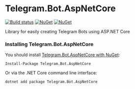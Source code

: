 Telegram.Bot.AspNetCore
=======

[![Build status](https://dev.azure.com/bpashkovskyi/Telegram.Bot.Libraries/_apis/build/status/Telegram.Bot.AspNetCore)](https://dev.azure.com/bpashkovskyi/Telegram.Bot.Libraries/_build/latest?definitionId=17)
[![NuGet](https://img.shields.io/nuget/dt/Telegram.Bot.AspNetCore.svg)](https://www.nuget.org/packages/Telegram.Bot.AspNetCore) 
[![NuGet](https://img.shields.io/nuget/vpre/Telegram.Bot.AspNetCore.svg)](https://www.nuget.org/packages/Telegram.Bot.AspNetCore)

Library for easily creating Telegram Bots using ASP.NET Core

### Installing Telegram.Bot.AspNetCore

You should install [Telegram.Bot.AspNetCore with NuGet](https://www.nuget.org/packages/Telegram.Bot.AspNetCore):

    Install-Package Telegram.Bot.AspNetCore
    
Or via the .NET Core command line interface:

    dotnet add package Telegram.Bot.AspNetCore

